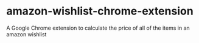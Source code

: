 # amazon-wishlist-chrome-extension
A Google Chrome extension to calculate the price of all of the items in an amazon wishlist
